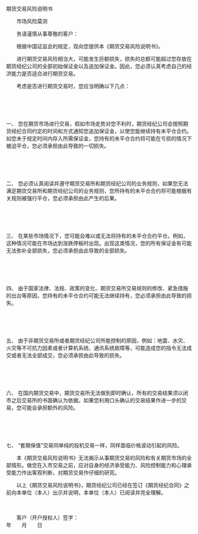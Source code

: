 



期货交易风险说明书



 

　　市场风险莫测　

　　务请谨慎从事尊敬的客户：

　　根据中国证监会的规定，现向您提供本《期货交易风险说明书》。

　　进行期货交易风险相当大，可能发生巨额损失，损失的总额可能超过您存放在期货经纪公司的全部初始保证金以及追加保证金。因此，您必须认真考虑自己的经济能力是否适合进行期货交易。

　　考虑是否进行期货交易时，您应当明确以下几点：

　　

　　

一、
您在期货市场进行交易，假如市场走势对您不利时，期货经纪公司会按照期货经纪合同约定的时间和方式通知您追加保证金，以使您能继续持有未平仓合约。如您未于规定时间内存入所需保证金，您持有的未平仓合约将可能在亏损的情况下被迫平仓，您必须承担由此导致的一切损失。

　　

　　

二、
您必须认真阅读并遵守期货交易所和期货经纪公司的业务规则，如果您无法满足期货交易所和期货经纪公司的业务规则，您所持有的未平仓合约将可能根据有关规则被强行平仓，您必须承担由此产生的后果。

　　

　　

三、
在某些市场情况下，您可能会难以或无法将持有的未平仓合约平仓。例如，这种情况可能在市场达到涨跌停板时出现。出现这类情况，您的所有保证金有可能无法弥补全部损失，您必须承担由此导致的全部损失。

　　

　　

四、
由于国家法律、法规、政策的变化、期货交易所交易规则的修改、紧急措施的出台等原因，您持有的未平仓合约可能无法继续持有，您必须承担由此导致的损失。

　　

　　

五、
由于非期货交易所或者期货经纪公司所能控制的原因，例如：地震、水灾、火灾等不可抗力因素或者计算机系统、通讯系统故障等，可能造成您的指令无法成交或者无法全部成交，您必须承担由此导致的损失。

　　

　　

六、
在国内期货交易中，期货交易所无法做到即时确认，所有的交易结果须以闭市之后交易所的书面确认为依据。如果您利用口头确认的交易结果作进一步的交易，您可能会承担额外的风险。

　　

　　

七、
“套期保值”交易同单纯的投机交易一样，同样面临价格波动引起的风险。

　　本《期货交易风险说明书》无法揭示从事期货交易的风险和有关期货市场的全部情形。做您在入市交易之前，应对自身的经济承受能力、风险控制能力和心理承受能力作出客观判断，对期货交易作仔细的研究。

　　以上《期货交易风险说明书》，期货经纪公司已经在签订《期货经纪合同》之前向本单位（本人）出示并说明，本单位（本人）已阅读并完全理解。　　

　　

　　客户（开户授权人）签字：　　　　　　　　　　　　　　　　　　　　　　　　　　　　　年　　月　　日

　　